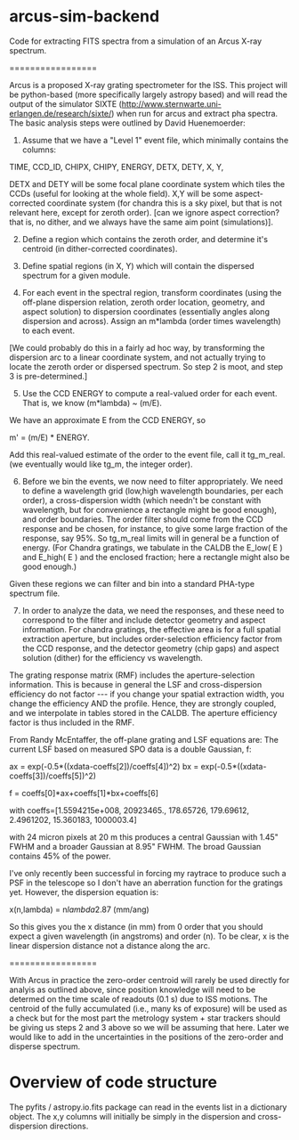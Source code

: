 arcus-sim-backend
=================

Code for extracting FITS spectra from a simulation of an Arcus X-ray spectrum.

=================

Arcus is a proposed X-ray grating spectrometer for the ISS.  This project will be python-based (more specifically largely astropy based) and will read the output of the simulator SIXTE (http://www.sternwarte.uni-erlangen.de/research/sixte/) when run for arcus and extract pha spectra.  The basic analysis steps were outlined by David Huenemoerder:

1) Assume that we have a "Level 1" event file, which minimally
  contains the columns:


 TIME, CCD_ID, CHIPX, CHIPY, ENERGY, DETX, DETY, X, Y,


 DETX and DETY will be some focal plane coordinate system which tiles
 the CCDs (useful for looking at the whole field).  X,Y will be some
 aspect-corrected coordinate system (for chandra this is a sky pixel,
 but that is not relevant here, except for zeroth order). [can we
 ignore aspect correction? that is, no dither, and we always have the
 same aim point (simulations)].


2) Define a region which contains the zeroth order, and determine it's
  centroid (in dither-corrected coordinates).


3) Define spatial regions (in X, Y) which will contain the dispersed
  spectrum for a given module.


4) For each event in the spectral region, transform coordinates (using
  the off-plane dispersion relation, zeroth order location, geometry,
  and aspect solution) to dispersion coordinates (essentially angles
  along dispersion and across).  Assign an m*lambda (order times
  wavelength) to each event.


  [We could probably do this in a fairly ad hoc way, by transforming
  the dispersion arc to a linear coordinate system, and not actually
  trying to locate the zeroth order or dispersed spectrum. So step 2
  is moot, and step 3 is pre-determined.]


5) Use the CCD ENERGY to compute a real-valued order for each event.
  That is, we know (m*lambda) ~ (m/E).


  We have an approximate E from the CCD ENERGY, so 


   m' = (m/E) * ENERGY.


   Add this real-valued estimate of the order to the event file, call
   it tg_m_real. (we eventually would like tg_m, the integer order).


6) Before we bin the events, we now need to filter appropriately.  We
  need to define a wavelength grid (low,high wavelength boundaries,
  per each order), a cross-dispersion width (which needn't be
  constant with wavelength, but for convenience a rectangle might be
  good enough), and order boundaries.  The order filter should come
  from the CCD response and be chosen, for instance, to give some
  large fraction of the response, say 95%.  So tg_m_real limits will
  in general be a function of energy. (For Chandra gratings, we
  tabulate in the CALDB the E_low( E ) and E_high( E ) and the
  enclosed fraction; here a rectangle might also be good enough.)


  Given these regions we can filter and bin into a standard PHA-type
  spectrum file.


7) In order to analyze the data, we need the responses, and these need
  to correspond to the filter and include detector geometry and
  aspect information.  For chandra gratings, the effective area is
  for a full spatial extraction aperture, but includes
  order-selection efficiency factor from the CCD response, and the
  detector geometry (chip gaps) and aspect solution (dither) for the
  efficiency vs wavelength.


  The grating response matrix (RMF) includes the aperture-selection
  information.  This is because in general the LSF and
  cross-dispersion efficiency do not factor --- if you change your
  spatial extraction width, you change the efficiency AND the
  profile.  Hence, they are strongly coupled, and we interpolate in
  tables stored in the CALDB.  The aperture efficiency factor is thus
  included in the RMF.
  
From Randy McEntaffer, the off-plane grating and LSF equations are:
The current LSF based on measured SPO data is a double Gaussian, f:

ax = exp(-0.5*((xdata-coeffs[2])/coeffs[4])^2)
bx = exp(-0.5*((xdata-coeffs[3])/coeffs[5])^2)

f = coeffs[0]*ax+coeffs[1]*bx+coeffs[6]

with coeffs=[1.5594215e+008, 20923465., 178.65726, 179.69612, 2.4961202,
15.360183, 1000003.4]

with 24 micron pixels at 20 m this produces a central Gaussian with
1.45" FWHM and a broader Gaussian at 8.95" FWHM.   The broad Gaussian
contains 45% of the power.

I've only recently been successful in forcing my raytrace to produce
such a PSF in the telescope so I don't have an aberration function for
the gratings yet.  However, the dispersion equation is:

x(n,lambda) = n*lambda*2.87 (mm/ang)

So this gives you the x distance (in mm) from 0 order that you should
expect a given wavelength (in angstroms) and order (n).  To be clear, x
is the linear dispersion distance not a distance along the arc.

  
=================
  
With Arcus in practice the zero-order centroid will rarely be used directly for analyis as outlined above, since position
knowledge will need to be determed on the time scale of readouts (0.1 s) due to ISS motions.  The centroid of the fully accumulated (i.e., many ks of exposure) will be used as a check but for the most part the metrology system + star trackers should be giving us steps 2 and 3 above so we will be assuming that here.  Later we would like to add in the uncertainties in the positions of the zero-order and disperse spectrum.

Overview of code structure
=================
The pyfits / astropy.io.fits package can read in the events list in a dictionary object.  The x,y columns will initially be simply in the dispersion and cross-dispersion directions.  


